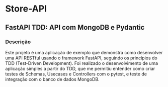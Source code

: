 # Store-API

## FastAPI TDD: API com MongoDB e Pydantic

### Descrição

Este projeto é uma aplicação de exemplo que demonstra como desenvolver uma API RESTful usando o framework FastAPI, seguindo os princípios do TDD (Test-Driven Development).
Foi realizado o desenvolvimento de uma aplicação simples a partir do TDD, que me permitiu entender como criar testes de Schemas, Usecases e Controllers com o pytest, e teste de integração com o banco de dados MongoDB.